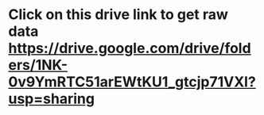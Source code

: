 # Click on this drive link to get raw data https://drive.google.com/drive/folders/1NK-0v9YmRTC51arEWtKU1_gtcjp71VXl?usp=sharing
